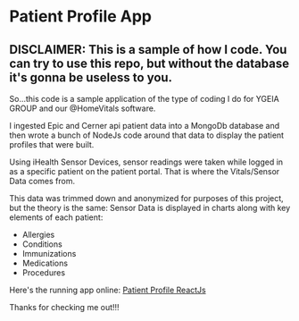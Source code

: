 # Patient Profile App

## DISCLAIMER: This is a sample of how I code.  You can try to use this repo, but without the database it's gonna be useless to you.

So...this code is a sample application of the type of coding I do for YGEIA GROUP and our @HomeVitals software.

I ingested Epic and Cerner api patient data into a MongoDb database and then wrote a bunch of NodeJs code around that data to display the patient profiles that were built.

Using iHealth Sensor Devices, sensor readings were taken while logged in as a specific patient on the patient portal.  That is where the Vitals/Sensor Data comes from.

This data was trimmed down and anonymized for purposes of this project, but the theory is the same: Sensor Data is displayed in charts along with key elements of each patient:

- Allergies
- Conditions
- Immunizations
- Medications
- Procedures



Here's the running app online:
[Patient Profile ReactJs](https://patient-profile.herokuapp.com/)


Thanks for checking me out!!!
